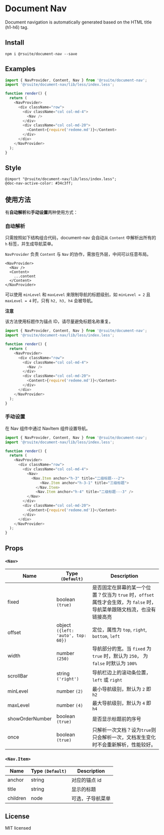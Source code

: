 # Document Nav

Document navigation is automatically generated based on the HTML title (h1-h6) tag.

## Install

```
npm i @rsuite/document-nav --save
```

## Examples

```js
import { NavProvider, Content, Nav } from '@rsuite/document-nav';
import '@rsuite/document-nav/lib/less/index.less';

function render() {
  return (
    <NavProvider>
      <div className="row">
        <div className="col col-md-4">
          <Nav />
        </div>
        <div className="col col-md-20">
          <Content>{require('redeme.md')}</Content>
        </div>
      </div>
    </NavProvider>
  );
}
```

## Style

```less
@import "@rsuite/document-nav/lib/less/index.less";
@doc-nav-active-color: #34c3ff;
```

## 使用方法

有**自动解析**和**手动设置**两种使用方式：

### 自动解析

只需按照如下结构组合代码，document-nav 会自动从 `Content` 中解析出所有的 `h` 标签，并生成导航菜单。

`NavProvider` 负责 `Content` 与 `Nav` 的协作，需放在外层，中间可以任意布局。

```
<NavProvider>
  <Nav />
  <Content>
    ...content
  </Content>
</NavProvider>
```

可以使用 `minLevel` 和 `maxLevel` 来限制导航的标题级别，如 `minLevel = 2` 且 `maxLevel = 4` 时，只有 `h2, h3, h4` 会被导航。

**注意**

该方法使用标题作为锚点 ID，请尽量避免标题名称重复。

```js
import { NavProvider, Content, Nav } from '@rsuite/document-nav';
import '@rsuite/document-nav/lib/less/index.less';

function render() {
  return (
    <NavProvider>
      <div className="row">
        <div className="col col-md-4">
          <Nav />
        </div>
        <div className="col col-md-20">
          <Content>{require('redeme.md')}</Content>
        </div>
      </div>
    </NavProvider>
  );
}
```

### 手动设置

在 Nav 组件中通过 NavItem 组件设置导航。

```js
import { NavProvider, Content, Nav } from '@rsuite/document-nav';
import '@rsuite/document-nav/lib/less/index.less';

function render() {
  return (
    <NavProvider>
      <div className="row">
        <div className="col col-md-4">
          <Nav>
            <Nav.Item anchor="h-3" title="二级标题---2">
                <Nav.Item anchor="h-3-1" title="三级标题">
              </Nav.Item>
              <Nav.Item anchor="h-4" title="二级标题---3" />
          </Nav>
        </div>
        <div className="col col-md-20">
          <Content>{require('redeme.md')}</Content>
        </div>
      </div>
    </NavProvider>
  );
}
```

## Props

### `<Nav>`

| Name            | Type `(Default)`               | Description                                                                                                            |
| --------------- | ------------------------------ | ---------------------------------------------------------------------------------------------------------------------- |
| fixed           | boolean `(true)`               | 是否固定在屏幕的某一个位置？仅当为 `true` 时，`offset` 属性才会生效，为 `false` 时，导航菜单跟随文档流，也没有链接高亮 |
| offset          | object `({left: 'auto', top: 60})` | 定位，属性为 `top`, `right`, `bottom`, `left`                                                                          |
| width           | number `(250)`                 | 导航部分的宽。当 `fixed` 为 `true` 时，默认为 `250`， 为 `false` 时默认为 `100%`                                       |
| scrollBar       | string `('right')`             | 导航栏边上的滚动条位置，`left` 或 `right`                                                                              |
| minLevel        | number `(2)`                   | 最小导航级别，默认为 `2` 即 `h2`                                                                                       |
| maxLevel        | number `(4)`                   | 最大导航级别，默认为 `4` 即 `h4`                                                                                       |
| showOrderNumber | boolean `(true)`               | 是否显示标题前的序号                                                                                                   |
| once            | boolean `(true)`               | 只解析一次文档？设为`true`则只会解析一次，文档发生变化时不会重新解析，性能较好。                                       |

### `<Nav.Item>`

| Name     | Type `(Default)` | Description      |
| -------- | ---------------- | ---------------- |
| anchor   | string           | 对应的锚点 id    |
| title    | string           | 显示的标题       |
| children | node             | 可选，子导航菜单 |

## License

MIT licensed
